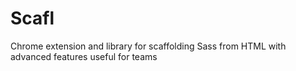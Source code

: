 Scafl
=====

Chrome extension and library for scaffolding Sass from HTML with advanced features useful for teams
